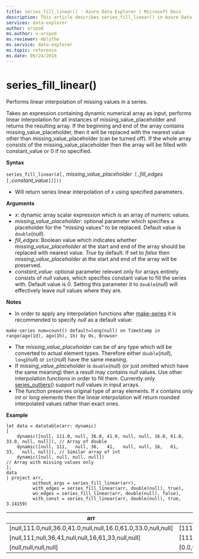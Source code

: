 ```yaml
---
title: series_fill_linear() - Azure Data Explorer | Microsoft Docs
description: This article describes series_fill_linear() in Azure Data Explorer.
services: data-explorer
author: orspod
ms.author: v-orspod
ms.reviewer: mblythe
ms.service: data-explorer
ms.topic: reference
ms.date: 09/24/2018
---
```

# series_fill_linear()

Performs linear interpolation of missing values in a series.

Takes an expression containing dynamic numerical array as input, performs linear interpolation for all instances of missing_value_placeholder and returns the resulting array. If the beginning and end of the array contains missing_value_placeholder, then it will be replaced with the nearest value other than missing_value_placeholder (can be turned off). If the whole array consists of the missing_value_placeholder then the array will be filled with constant_value or 0 if no specified.  

**Syntax**

`series_fill_linear(`*x*`[,` *missing_value_placeholder*` [,`*fill_edges*` [,`*constant_value*`]]]))`
* Will return series linear interpolation of *x* using specified parameters.
 

**Arguments**

* *x*: dynamic array scalar expression which is an array of numeric values.
* *missing_value_placeholder*: optional parameter which specifies a placeholder for the "missing values" to be replaced. Default value is `double`(*null*).
* *fill_edges*: Boolean value which indicates whether *missing_value_placeholder* at the start and end of the array should be replaced with nearest value. *True* by default. If set to *false* then *missing_value_placeholder* at the start and end of the array will be preserved.
* *constant_value*: optional parameter relevant only for arrays entirely consists of *null* values, which specifies constant value to fill the series with. Default value is *0*. Setting this parameter it to `double`(*null*) will effectively leave *null* values where they are.

**Notes**

* In order to apply any interpolation functions after [make-series](make-seriesoperator.md) it is recommended to specify *null* as a default value: 

```kusto
make-series num=count() default=long(null) on TimeStamp in range(ago(1d), ago(1h), 1h) by Os, Browser
```

* The *missing_value_placeholder* can be of any type which will be converted to actual element types. Therefore either `double`(*null*), `long`(*null*) or `int`(*null*) have the same meaning.
* If *missing_value_placeholder* is `double`(*null*) (or just omitted which have the same meaning) then a result may contains *null* values. Use other interpolation functions in order to fill them. Currently only [series_outliers()](series-outliersfunction.md) support *null* values in input arrays.
* The function preserves original type of array elements. If *x* contains only *int* or *long* elements then the linear interpolation will return rounded interpolated values rather than exact ones.

**Example**

```kusto
let data = datatable(arr: dynamic)
[
    dynamic([null, 111.0, null, 36.0, 41.0, null, null, 16.0, 61.0, 33.0, null, null]), // Array of double    
    dynamic([null, 111,   null, 36,   41,   null, null, 16,   61,   33,   null, null]), // Similar array of int
    dynamic([null, null, null, null])                                                   // Array with missing values only
];
data
| project arr, 
          without_args = series_fill_linear(arr),
          with_edges = series_fill_linear(arr, double(null), true),
          wo_edges = series_fill_linear(arr, double(null), false),
          with_const = series_fill_linear(arr, double(null), true, 3.14159)  

```

|arr|without_args|with_edges|wo_edges|with_const|
|---|---|---|---|---|
|[null,111.0,null,36.0,41.0,null,null,16.0,61.0,33.0,null,null]|[111.0,111.0,73.5,36.0,41.0,32.667,24.333,16.0,61.0,33.0,33.0,33.0]|[111.0,111.0,73.5,36.0,41.0,32.667,24.333,16.0,61.0,33.0,33.0,33.0]|[null,111.0,73.5,36.0,41.0,32.667,24.333,16.0,61.0,33.0,null,null]|[111.0,111.0,73.5,36.0,41.0,32.667,24.333,16.0,61.0,33.0,33.0,33.0]|
|[null,111,null,36,41,null,null,16,61,33,null,null]|[111,111,73,36,41,32,24,16,61,33,33,33]|[111,111,73,36,41,32,24,16,61,33,33,33]|[null,111,73,36,41,32,24,16,61,33,null,null]|[111,111,74,38,  41,32,24,16,61,33,33,33]|
|[null,null,null,null]|[0.0,0.0,0.0,0.0]|[0.0,0.0,0.0,0.0]|[0.0,0.0,0.0,0.0]|[3.14159,3.14159,3.14159,3.14159]|